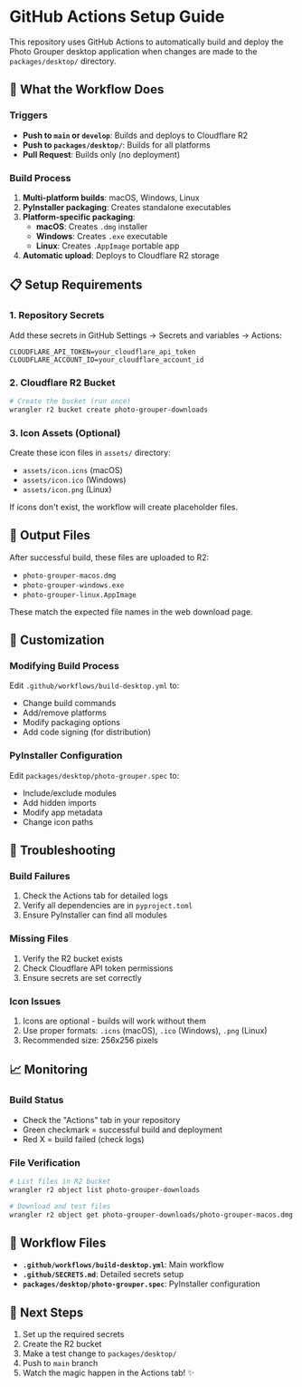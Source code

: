 # GitHub Actions Setup Guide

This repository uses GitHub Actions to automatically build and deploy the Photo Grouper desktop application when changes are made to the `packages/desktop/` directory.

## 🚀 What the Workflow Does

### Triggers

- **Push to `main` or `develop`**: Builds and deploys to Cloudflare R2
- **Push to `packages/desktop/`**: Builds for all platforms
- **Pull Request**: Builds only (no deployment)

### Build Process

1. **Multi-platform builds**: macOS, Windows, Linux
2. **PyInstaller packaging**: Creates standalone executables
3. **Platform-specific packaging**:
   - **macOS**: Creates `.dmg` installer
   - **Windows**: Creates `.exe` executable
   - **Linux**: Creates `.AppImage` portable app
4. **Automatic upload**: Deploys to Cloudflare R2 storage

## 📋 Setup Requirements

### 1. Repository Secrets

Add these secrets in GitHub Settings → Secrets and variables → Actions:

```
CLOUDFLARE_API_TOKEN=your_cloudflare_api_token
CLOUDFLARE_ACCOUNT_ID=your_cloudflare_account_id
```

### 2. Cloudflare R2 Bucket

```bash
# Create the bucket (run once)
wrangler r2 bucket create photo-grouper-downloads
```

### 3. Icon Assets (Optional)

Create these icon files in `assets/` directory:

- `assets/icon.icns` (macOS)
- `assets/icon.ico` (Windows)
- `assets/icon.png` (Linux)

If icons don't exist, the workflow will create placeholder files.

## 📁 Output Files

After successful build, these files are uploaded to R2:

- `photo-grouper-macos.dmg`
- `photo-grouper-windows.exe`
- `photo-grouper-linux.AppImage`

These match the expected file names in the web download page.

## 🔧 Customization

### Modifying Build Process

Edit `.github/workflows/build-desktop.yml` to:

- Change build commands
- Add/remove platforms
- Modify packaging options
- Add code signing (for distribution)

### PyInstaller Configuration

Edit `packages/desktop/photo-grouper.spec` to:

- Include/exclude modules
- Add hidden imports
- Modify app metadata
- Change icon paths

## 🐛 Troubleshooting

### Build Failures

1. Check the Actions tab for detailed logs
2. Verify all dependencies are in `pyproject.toml`
3. Ensure PyInstaller can find all modules

### Missing Files

1. Verify the R2 bucket exists
2. Check Cloudflare API token permissions
3. Ensure secrets are set correctly

### Icon Issues

1. Icons are optional - builds will work without them
2. Use proper formats: `.icns` (macOS), `.ico` (Windows), `.png` (Linux)
3. Recommended size: 256x256 pixels

## 📈 Monitoring

### Build Status

- Check the "Actions" tab in your repository
- Green checkmark = successful build and deployment
- Red X = build failed (check logs)

### File Verification

```bash
# List files in R2 bucket
wrangler r2 object list photo-grouper-downloads

# Download and test files
wrangler r2 object get photo-grouper-downloads/photo-grouper-macos.dmg --file test.dmg
```

## 🔄 Workflow Files

- **`.github/workflows/build-desktop.yml`**: Main workflow
- **`.github/SECRETS.md`**: Detailed secrets setup
- **`packages/desktop/photo-grouper.spec`**: PyInstaller configuration

## 🚀 Next Steps

1. Set up the required secrets
2. Create the R2 bucket
3. Make a test change to `packages/desktop/`
4. Push to `main` branch
5. Watch the magic happen in the Actions tab! ✨


